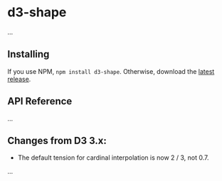 # d3-shape

…

## Installing

If you use NPM, `npm install d3-shape`. Otherwise, download the [latest release](https://github.com/d3/d3-shape/releases/latest).

## API Reference

…

## Changes from D3 3.x:

* The default tension for cardinal interpolation is now 2 / 3, not 0.7.

…
